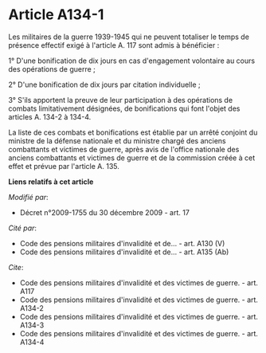 # Article A134-1

Les militaires de la guerre 1939-1945 qui ne peuvent totaliser le temps de présence effectif exigé à l'article A. 117 sont
admis à bénéficier : 

1° D'une bonification de dix jours en cas d'engagement volontaire au cours des opérations de guerre ; 

2° D'une bonification de dix jours par citation individuelle ; 

3° S'ils apportent la preuve de leur participation à des opérations de combats limitativement désignées, de bonifications qui
font l'objet des articles A. 134-2 à 134-4. 

La liste de ces combats et bonifications est établie par un arrêté conjoint du ministre de la défense nationale et du
ministre chargé des anciens combattants et victimes de guerre, après avis de l'office nationale des anciens combattants et
victimes de guerre et de la commission créée à cet effet et prévue par l'article A. 135.

**Liens relatifs à cet article**

_Modifié par_:

  - Décret n°2009-1755 du 30 décembre 2009 - art. 17

_Cité par_:

  - Code des pensions militaires d'invalidité et de... - art. A130 (V)
  - Code des pensions militaires d'invalidité et de... - art. A135 (Ab)

_Cite_:

  - Code des pensions militaires d'invalidité et des victimes de guerre. - art. A117
  - Code des pensions militaires d'invalidité et des victimes de guerre. - art. A134-2
  - Code des pensions militaires d'invalidité et des victimes de guerre. - art. A134-3
  - Code des pensions militaires d'invalidité et des victimes de guerre. - art. A134-4
